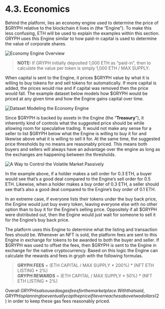 # 4.3. Economics

Behind the platform, lies an economy engine used to determine the price of $GRYPH relative to the blockchain it lives in (the “Engine”). To make this less confusing, ETH will be used to explain the examples within this section. GRYPH uses this Engine similar to how paid-in capital is used to determine the value of corporate shares.

![Economy Engine Overview](https://user-images.githubusercontent.com/120378/154844317-1ae0fde8-1477-4028-b316-61a9d277d611.png)

> **NOTE:** If GRYPH initially deposited 1,000 ETH as “paid-in”, then to calculate the value per token is simply 1,000 ETH / MAX SUPPLY.

When capital is sent to the Engine, it prices $GRYPH value by what it is willing to buy tokens for and sell tokens for automatically. If more capital is added, the prices would rise and if capital was removed then the price would fall. The example dataset below models how $GRYPH would be priced at any given time and how the Engine gains capital over time.

![Dataset Modeling the Economy Engine](https://user-images.githubusercontent.com/120378/154844530-56e04a05-197c-4442-af47-6f381cf22a98.png)

Since $GRYPH is backed by assets in the Engine (the “**Treasury**”), it inherently kind of controls what the suggested price should be while allowing room for speculative trading. It would not make any sense for a seller to list $GRYPH below what the Engine is willing to buy it for and likewise above what it is willing to sell it for. At the same time, the suggested price thresholds by no means are reasonably priced. This means both buyers and sellers will always have an advantage over the engine as long as the exchanges are happening between the thresholds.

![A Way to Control the Volatile Market Passively](https://user-images.githubusercontent.com/120378/154844378-9a4d6670-e23c-4b83-8734-0ed7468ff0cc.png)

In the example above, if a holder makes a sell order for 0.3 ETH, a buyer would see that’s a good deal compared to the Engine’s sell order for 0.5 ETH. Likewise, when a holder makes a buy order of 0.3 ETH, a seller should see that’s also a good deal compared to the Engine’s buy order of 0.1 ETH.

In an extreme case, if everyone lists their tokens under the buy back price, the Engine would just buy every token, leaving everyone else with no other option than to buy it for the Engine’s selling price. Oppositely if all $GRYPH were distributed out, then the Engine would just wait for someone to sell it for the Engine’s buy back price.

The platform uses this Engine to determine what the listing and transaction fees should be. Whenever an NFT is sold, the platform fees are sent to this Engine in exchange for tokens to be awarded to both the buyer and seller. If $GRYPH was used to offset the fees, then $GRYPH is sent to the Engine in exchange for the native cryptocurrency. Based on this logic the Engine can calculate the rewards and fees in gryph with the following formulas.

> **GRYPH FEES** = (ETH CAPITAL / MAX SUPPLY \* 200%) \* (NFT ETH LISTING \* 2%)\
> **GRYPH REWARDS** = (ETH CAPITAL / MAX SUPPLY \* 50%) \* (NFT ETH LISTING \* 2%)

Overall $GRYPH is also used as gas fees for the marketplace. With that said, GRYPH is planning to eventually cap the price if it ever reaches above two dollars ($2) in order to keep these gas fees reasonably priced.

